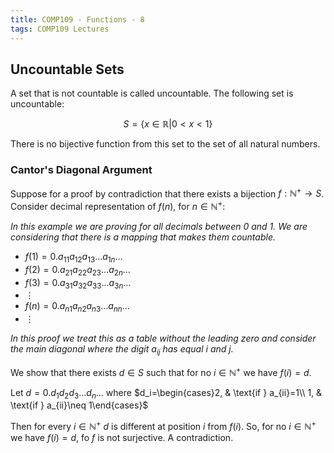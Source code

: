 ```yaml
---
title: COMP109 - Functions - 8
tags: COMP109 Lectures
---
```

## Uncountable Sets
A set that is not countable is called uncountable. The following set is uncountable:

$$ S=\{x\in\mathbb{R}\vert 0<x<1\} $$

There is no bijective function from this set to the set of all natural numbers.

### Cantor's Diagonal Argument
Suppose for a proof by contradiction that there exists a bijection $f:\mathbb{N^+}\rightarrow S$. Consider decimal representation of $f(n)$, for $n\in\mathbb{N^+}$:

*In this example we are proving for all decimals between 0 and 1. We are considering that there is a mapping that makes them countable.*

* $f(1)=0.a_{11}a_{12}a_{13}\ldots a_{1n}\ldots$
* $f(2)=0.a_{21}a_{22}a_{23}\ldots a_{2n}\ldots$
* $f(3)=0.a_{31}a_{32}a_{33}\ldots a_{3n}\ldots$
* $\vdots$
* $f(n)=0.a_{n1}a_{n2}a_{n3}\ldots a_{nn}\ldots$
* $\vdots$

*In this proof we treat this as a table without the leading zero and consider the main diagonal where the digit  $a_{ij}$ has equal $i$ and $j$.*

We show that there exists $d\in S$ such that for no $i\in\mathbb{N^+}$ we have $f(i)=d$.

Let $d=0.d_{1}d_{2}d_{3}\ldots d_{n}\ldots$ where $d_i=\begin{cases}2, & \text{if } a_{ii}=1\\ 1, & \text{if } a_{ii}\neq 1\end{cases}$

Then for every $i\in\mathbb{N^+}$ $d$ is different at position $i$ from $f(i)$. So, for no $i\in\mathbb{N^+}$ we have $f(i)=d$, fo $f$ is not surjective. A contradiction.
